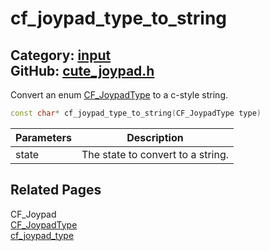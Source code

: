 [//]: # (This file is automatically generated by Cute Framework's docs parser.)
[//]: # (Do not edit this file by hand!)
[//]: # (See: https://github.com/RandyGaul/cute_framework/blob/master/samples/docs_parser.cpp)
[](../header.md ':include')

# cf_joypad_type_to_string

Category: [input](/api_reference?id=input)  
GitHub: [cute_joypad.h](https://github.com/RandyGaul/cute_framework/blob/master/include/cute_joypad.h)  
---

Convert an enum [CF_JoypadType](/input/cf_joypadtype.md) to a c-style string.

```cpp
const char* cf_joypad_type_to_string(CF_JoypadType type)
```

Parameters | Description
--- | ---
state | The state to convert to a string.

## Related Pages

CF_Joypad  
[CF_JoypadType](/input/cf_joypadtype.md)  
[cf_joypad_type](/input/cf_joypad_type.md)  
